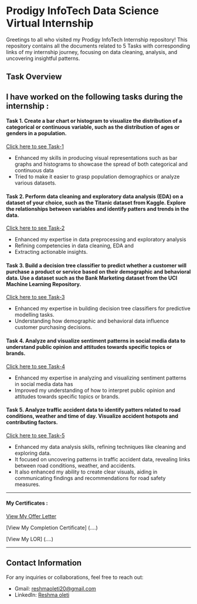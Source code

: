 # Prodigy InfoTech Data Science Virtual Internship

Greetings to all who visited my Prodigy InfoTech Internship repository! This repository contains all the documents related to 5 Tasks with corresponding links of my internship journey, focusing on data cleaning, analysis, and uncovering insightful patterns.

## Task Overview

## I have worked on the following tasks during the internship :
#### Task 1. Create a bar chart or histogram to visualize the distribution of a categorical or continuous variable, such as the distribution of ages or genders in a population.
 [Click here to see Task-1](https://github.com/reshmaoleti/Prodigy-InfoTech-Data-Science-Internship---All-Tasks/tree/main/Prodigy%20InfoTech%20Data%20Science%20Internship%20All%20Tasks/PRODIGY_DS_01)
- Enhanced my skills in producing visual representations such as bar graphs and histograms to showcase the spread of both categorical and continuous data
- Tried to make it easier to grasp population demographics or analyze various datasets.


#### Task 2. Perform data cleaning and exploratory data analysis (EDA) on a dataset of your choice, such as the Titanic dataset from Kaggle. Explore the relationships between variables and identify patters and trends in the data.
 [Click here to see Task-2](https://github.com/reshmaoleti/Prodigy-InfoTech-Data-Science-Internship---All-Tasks/tree/main/Prodigy%20InfoTech%20Data%20Science%20Internship%20All%20Tasks/PRODIGY_DS_02)
- Enhanced my expertise in data preprocessing and exploratory analysis 
- Refining competencies in data cleaning, EDA and
- Extracting actionable insights.


#### Task 3. Build a decision tree classifier to predict whether a customer will purchase a product or service based on their demographic and behavioral data. Use a dataset such as the Bank Marketing dataset from the UCI Machine Learning Repository.
 [Click here to see Task-3](https://github.com/reshmaoleti/Prodigy-InfoTech-Data-Science-Internship---All-Tasks/tree/main/Prodigy%20InfoTech%20Data%20Science%20Internship%20All%20Tasks/PRODIGY_DS_03)
- Enhanced my expertise in building decision tree classifiers for predictive modelling tasks.
- Understanding how demographic and behavioral data influence customer purchasing decisions.


#### Task 4. Analyze and visualize sentiment patterns in social media data to understand public opinion and attitudes towards specific topics or brands.
 [Click here to see Task-4](https://github.com/reshmaoleti/Prodigy-InfoTech-Data-Science-Internship---All-Tasks/tree/main/Prodigy%20InfoTech%20Data%20Science%20Internship%20All%20Tasks/PRODIGY_DS_04)
- Enhanced my expertise in analyzing and visualizing sentiment patterns in social media data has 
- Improved my understanding of how to interpret public opinion and attitudes towards specific topics or brands.

#### Task 5. Analyze traffic accident data to identify patters related to road conditions, weather and time of day. Visualize accident hotspots and contributing factors.
 [Click here to see Task-5](https://github.com/reshmaoleti/Prodigy-InfoTech-Data-Science-Internship---All-Tasks/tree/main/Prodigy%20InfoTech%20Data%20Science%20Internship%20All%20Tasks/PRODIGY_DS_05)
- Enhanced my data analysis skills, refining techniques like cleaning and exploring data. 
- It focused on uncovering patterns in traffic accident data, revealing links between road conditions, weather, and accidents. 
- It also enhanced my ability to create clear visuals, aiding in communicating findings and recommendations for road safety measures.

---
#### My Certificates :
 [View My Offer Letter](https://github.com/reshmaoleti/Prodigy-InfoTech-Data-Science-Internship---All-Tasks/blob/main/Prodigy%20InfoTech%20Data%20Science%20Internship%20All%20Tasks/Offer%20Letter.pdf)

[View My Completion Certificate] (....)

[View My LOR] (....)

---
## Contact Information

For any inquiries or collaborations, feel free to reach out:

- Gmail: [reshmaoleti20@gmail.com](mailto:reshmaoleti20@gmail.com)
- LinkedIn: [Reshma oleti](https://www.linkedin.com/in/reshmaoleti/)
